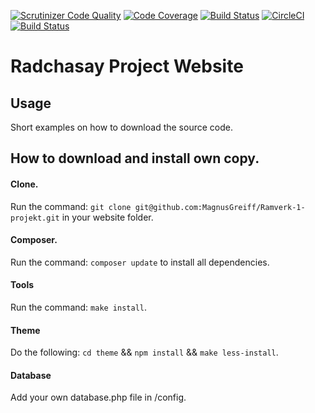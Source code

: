 [![Scrutinizer Code Quality](https://scrutinizer-ci.com/g/MagnusGreiff/Ramverk-1-projekt/badges/quality-score.png?b=master)](https://scrutinizer-ci.com/g/MagnusGreiff/Ramverk-1-projekt/?branch=master)
[![Code Coverage](https://scrutinizer-ci.com/g/MagnusGreiff/Ramverk-1-projekt/badges/coverage.png?b=master)](https://scrutinizer-ci.com/g/MagnusGreiff/Ramverk-1-projekt/?branch=master)
[![Build Status](https://scrutinizer-ci.com/g/MagnusGreiff/Ramverk-1-projekt/badges/build.png?b=master)](https://scrutinizer-ci.com/g/MagnusGreiff/Ramverk-1-projekt/build-status/master)
[![CircleCI](https://circleci.com/gh/MagnusGreiff/Ramverk-1-projekt.svg?style=svg)](https://circleci.com/gh/MagnusGreiff/Ramverk-1-projekt)
[![Build Status](https://travis-ci.org/MagnusGreiff/Ramverk-1-projekt.svg?branch=master)](https://travis-ci.org/MagnusGreiff/Ramverk-1-projekt)

Radchasay Project Website
==================================


Usage
------------------

Short examples on how to download the source code.

## How to download and install own copy.

#### Clone.
Run the command: `git clone git@github.com:MagnusGreiff/Ramverk-1-projekt.git` in your website folder.

#### Composer.
Run the command: `composer update` to install all dependencies.

#### Tools
Run the command: `make install`.

#### Theme
Do the following: `cd theme` && `npm install` && `make less-install`.

#### Database
Add your own database.php file in /config.
